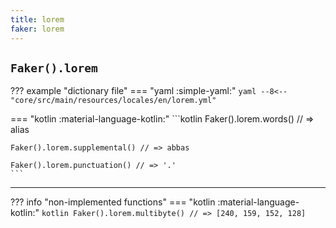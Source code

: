 ```yaml
---
title: lorem
faker: lorem
---
```


## `Faker().lorem`

??? example "dictionary file"
    === "yaml :simple-yaml:"
        ```yaml
        --8<-- "core/src/main/resources/locales/en/lorem.yml"
        ```

=== "kotlin :material-language-kotlin:"
    ```kotlin
    Faker().lorem.words() // => alias

    Faker().lorem.supplemental() // => abbas

    Faker().lorem.punctuation() // => '.'
    ```

---

??? info "non-implemented functions"
    === "kotlin :material-language-kotlin:"
        ```kotlin
        Faker().lorem.multibyte() // => [240, 159, 152, 128]
        ```
